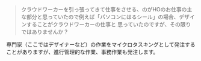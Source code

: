 > クラウドワーカーを引っ張ってきて仕事をさせる、のがHOのお仕事の主な部分と思っていたので例えば「パソコンにはるシール」の場合、デザインすることがクラウドワーカーの仕事と
思っていたのですが、その限りではありませんか？

専門家（ここではデザイナーなど）の作業をマイクロタスキングとして発注することがありますが、進行管理的な作業、事務作業も発注します。

